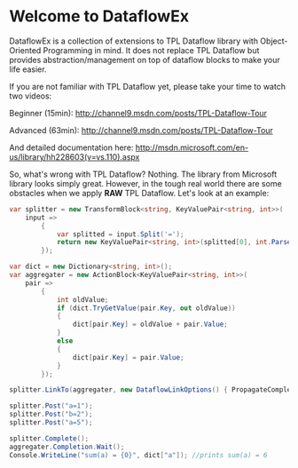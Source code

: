 Welcome to DataflowEx
===================
DataflowEx is a collection of extensions to TPL Dataflow library with Object-Oriented Programming in mind. It does not replace TPL Dataflow but provides abstraction/management on top of dataflow blocks to make your life easier.

If you are not familiar with TPL Dataflow yet, please take your time to watch two videos:

Beginner (15min):
http://channel9.msdn.com/posts/TPL-Dataflow-Tour

Advanced (63min):
http://channel9.msdn.com/posts/TPL-Dataflow-Tour

And detailed documentation here:
http://msdn.microsoft.com/en-us/library/hh228603(v=vs.110).aspx

So, what's wrong with TPL Dataflow? Nothing. The library from Microsoft library looks simply great. However, in the tough real world there are some obstacles when we apply **RAW** TPL Dataflow. Let's look at an example:

```csharp
var splitter = new TransformBlock<string, KeyValuePair<string, int>>(
    input =>
        {
            var splitted = input.Split('=');
            return new KeyValuePair<string, int>(splitted[0], int.Parse(splitted[1]));
        });

var dict = new Dictionary<string, int>();
var aggregater = new ActionBlock<KeyValuePair<string, int>>(
    pair =>
        {
            int oldValue;
            if (dict.TryGetValue(pair.Key, out oldValue))
            {
                dict[pair.Key] = oldValue + pair.Value;
            }
            else
            {
                dict[pair.Key] = pair.Value;
            }
        });

splitter.LinkTo(aggregater, new DataflowLinkOptions() { PropagateCompletion = true});

splitter.Post("a=1");
splitter.Post("b=2");
splitter.Post("a=5");

splitter.Complete();
aggregater.Completion.Wait();
Console.WriteLine("sum(a) = {0}", dict["a"]); //prints sum(a) = 6

```
